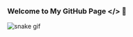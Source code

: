 ### Welcome to My GitHub Page </> 👋

![snake gif](https://github.com/bozensel//blob/output/github-contribution-grid-snake.gif)
